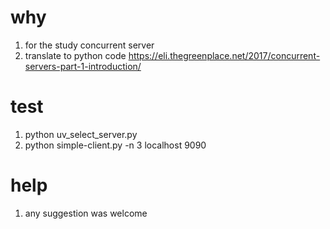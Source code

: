 
# why
1. for the study concurrent server
2. translate to python code  https://eli.thegreenplace.net/2017/concurrent-servers-part-1-introduction/

# test
1. python uv_select_server.py
2. python simple-client.py  -n 3 localhost 9090

# help
1. any suggestion was welcome